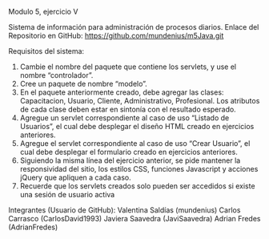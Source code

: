 Modulo 5, ejercicio V

Sistema de información para administración de procesos diarios.
Enlace del Repositorio en GitHub:
https://github.com/mundenius/m5Java.git

Requisitos del sistema:

1. Cambie el nombre del paquete que contiene los servlets, y use el nombre “controlador”.
2. Cree un paquete de nombre “modelo”.
3. En el paquete anteriormente creado, debe agregar las clases: Capacitacion, Usuario, Cliente,
Administrativo, Profesional. Los atributos de cada clase deben estar en sintonía con el
resultado esperado.
4. Agregue un servlet correspondiente al caso de uso “Listado de Usuarios”, el cual debe
desplegar el diseño HTML creado en ejercicios anteriores.
5. Agregue el servlet correspondiente al caso de uso “Crear Usuario”, el cual debe desplegar
el formulario creado en ejercicios anteriores.
6. Siguiendo la misma línea del ejercicio anterior, se pide mantener la responsividad del sitio,
los estilos CSS, funciones Javascript y acciones jQuery que apliquen a cada caso.
7. Recuerde que los servlets creados solo pueden ser accedidos si existe una sesión de usuario
activa

Integrantes (Usuario de GitHub):
Valentina Saldías (mundenius)
Carlos Carrasco (CarlosDavid1993)
Javiera Saavedra (JaviSaavedra)
Adrian Fredes (AdrianFredes)